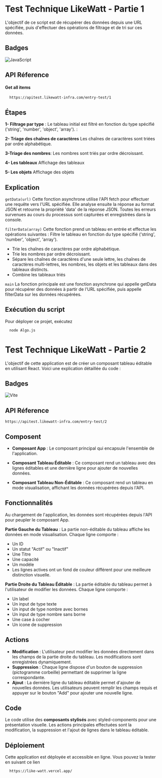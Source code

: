 
# Test Technique LikeWatt - Partie 1

L'objectif de ce script est de récupérer des données depuis une URL spécifiée, puis d'effectuer des opérations de filtrage et de tri sur ces données.


## Badges

![JavaScript](https://img.shields.io/badge/javascript-%23323330.svg?style=for-the-badge&logo=javascript&logoColor=%23F7DF1E)



## API Réference

#### Get all items

```http
  https://apitest.likewatt-infra.com/entry-test/1
```


## Étapes

**1- Filtrage par type** :
Le tableau initial est filtré en fonction du type spécifié ('string', 'number', 'object', 'array').
:

**2- Triage des chaînes de caractères**
Les chaînes de caractères sont triées par ordre alphabétique.

**3-Triage des nombres**:
Les nombres sont triés par ordre décroissant.

**4- Les tableaux** Affichage des tableaux

**5- Les objets** Affichage des objets

## Explication 

  `getData(url)`
Cette fonction asynchrone utilise l'API fetch pour effectuer une requête vers l'URL spécifiée. Elle analyse ensuite la réponse au format JSON et retourne la propriété 'data' de la réponse JSON. Toutes les erreurs survenues au cours du processus sont capturées et enregistrées dans la console.

 `filterData(array)`
Cette fonction prend un tableau en entrée et effectue les opérations suivantes :
Filtre le tableau en fonction du type spécifié ('string', 'number', 'object', 'array').
- Trie les chaînes de caractères par ordre alphabétique.
- Trie les nombres par ordre décroissant.
- Sépare les chaînes de caractères d'une seule lettre, les chaînes de caractères multi-lettres, les nombres, les objets et les tableaux dans des tableaux distincts.
- Combine les tableaux triés

 `main`
La fonction principale est une fonction asynchrone qui appelle getData pour récupérer des données à partir de l'URL spécifiée, puis appelle filterData sur les données récupérées.
## Exécution du script 

Pour déployer ce projet, exécutez

```bash
  node Algo.js

```


# Test Technique LikeWatt - Partie 2

L'objectif de cette application est de créer un composant tableau éditable en utilisant React. Voici une explication détaillée du code :


## Badges

![Vite](https://img.shields.io/badge/vite-%23646CFF.svg?style=for-the-badge&logo=vite&logoColor=white)

## API Réference

```http
https://apitest.likewatt-infra.com/entry-test/2
```


## Composent

- **Composant App** : Le composant principal qui encapsule l'ensemble de l'application.

- **Composant Tableau Éditable** : Ce composant rend un tableau avec des lignes éditables et une dernière ligne pour ajouter de nouvelles données.

- **Composant Tableau Non-Éditable**  : Ce composant rend un tableau en mode visualisation, affichant les données récupérées depuis l'API.
## Fonctionnalités

Au chargement de l'application, les données sont récupérées depuis l'API pour peupler le composant App. 

**Partie Gauche du Tableau** : La partie non-éditable du tableau affiche les données en mode visualisation. Chaque ligne comporte :

- Un ID
- Un statut "Actif" ou "Inactif"
- Une Titre
- Une capacité
- Un modèle
- Les lignes actives ont un fond de couleur différent pour une meilleure distinction visuelle.

**Partie Droite du Tableau Éditable** : La partie éditable du tableau permet à l'utilisateur de modifier les données. Chaque ligne comporte :
- Un label
- Un input de type texte
- Un input de type nombre avec bornes
- Un input de type nombre sans borne
- Une case à cocher
- Un icone de suppression

## Actions 

- **Modification** : L'utilisateur peut modifier les données directement dans les champs de la partie droite du tableau. Les modifications sont enregistrées dynamiquement.
- **Suppression** : Chaque ligne dispose d'un bouton de suppression (pictogramme corbeille) permettant de supprimer la ligne correspondante.
- **Ajout** : La dernière ligne du tableau éditable permet d'ajouter de nouvelles données. Les utilisateurs peuvent remplir les champs requis et appuyer sur le bouton "Add" pour ajouter une nouvelle ligne.
## Code 

Le code utilise des **composants stylisés** avec styled-components pour une présentation visuelle. Les actions principales effectuées sont la modification, la suppression et l'ajout de lignes dans le tableau éditable.


## Déploiement


Cette application est déployée et accessible en ligne. Vous pouvez la tester en suivant ce lien

```bash
  https://like-watt.vercel.app/

```

